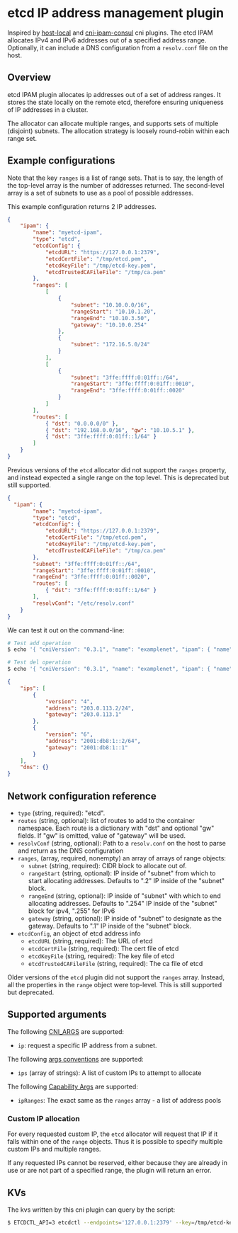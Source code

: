 # etcd IP address management plugin

Inspired by [host-local](https://github.com/containernetworking/plugins/tree/master/plugins/ipam/host-local) and [cni-ipam-consul](https://github.com/logingood/cni-ipam-consul) cni plugins. The etcd IPAM allocates IPv4 and IPv6 addresses out of a specified address range. Optionally,
it can include a DNS configuration from a `resolv.conf` file on the host.

## Overview

etcd IPAM plugin allocates ip addresses out of a set of address ranges.
It stores the state locally on the remote etcd, therefore ensuring uniqueness of IP addresses in a cluster.

The allocator can allocate multiple ranges, and supports sets of multiple (disjoint) 
subnets. The allocation strategy is loosely round-robin within each range set.

## Example configurations

Note that the key `ranges` is a list of range sets. That is to say, the length 
of the top-level array is the number of addresses returned. The second-level 
array is a set of subnets to use as a pool of possible addresses.

This example configuration returns 2 IP addresses.

```json
{
	"ipam": {
		"name": "myetcd-ipam",
		"type": "etcd",
		"etcdConfig": {
			"etcdURL": "https://127.0.0.1:2379",
			"etcdCertFile": "/tmp/etcd.pem",
			"etcdKeyFile": "/tmp/etcd-key.pem",
			"etcdTrustedCAFileFile": "/tmp/ca.pem"
		},
		"ranges": [
			[
				{
					"subnet": "10.10.0.0/16",
					"rangeStart": "10.10.1.20",
					"rangeEnd": "10.10.3.50",
					"gateway": "10.10.0.254"
				},
				{
					"subnet": "172.16.5.0/24"
				}
			],
			[
				{
					"subnet": "3ffe:ffff:0:01ff::/64",
					"rangeStart": "3ffe:ffff:0:01ff::0010",
					"rangeEnd": "3ffe:ffff:0:01ff::0020"
				}
			]
		],
		"routes": [
			{ "dst": "0.0.0.0/0" },
			{ "dst": "192.168.0.0/16", "gw": "10.10.5.1" },
			{ "dst": "3ffe:ffff:0:01ff::1/64" }
		]
	}
}
```

Previous versions of the `etcd` allocator did not support the `ranges`
property, and instead expected a single range on the top level. This is
deprecated but still supported.
```json
{
  "ipam": {
		"name": "myetcd-ipam",
		"type": "etcd",
		"etcdConfig": {
			"etcdURL": "https://127.0.0.1:2379",
			"etcdCertFile": "/tmp/etcd.pem",
			"etcdKeyFile": "/tmp/etcd-key.pem",
			"etcdTrustedCAFileFile": "/tmp/ca.pem"
		},
		"subnet": "3ffe:ffff:0:01ff::/64",
		"rangeStart": "3ffe:ffff:0:01ff::0010",
		"rangeEnd": "3ffe:ffff:0:01ff::0020",
		"routes": [
			{ "dst": "3ffe:ffff:0:01ff::1/64" }
		],
		"resolvConf": "/etc/resolv.conf"
	}
}
```

We can test it out on the command-line:

```bash
# Test add operation
$ echo '{ "cniVersion": "0.3.1", "name": "examplenet", "ipam": { "name": "myetcd-ipam", "type": "etcd", "etcdConfig": { "etcdURL": "https://127.0.0.1:2379", "etcdCertFile": "etcdKeyFile": "/tmp/etcd-key.pem", "etcdTrustedCAFileFile": "/tmp/ca.pem" }, "ranges": [ [{"subnet": "203.0.113.0/24"}], [{"subnet": "2001:db8:1::/64"}]] } }' | CNI_COMMAND=ADD CNI_CONTAINERID=example CNI_NETNS=/dev/null CNI_IFNAME=dummy0 CNI_PATH=. ./etcd

# Test del operation 
$ echo '{ "cniVersion": "0.3.1", "name": "examplenet", "ipam": { "name": "myetcd-ipam", "type": "etcd", "etcdConfig": { "etcdURL": "https://127.0.0.1:2379", "etcdCertFile": "etcdKeyFile": "/tmp/etcd-key.pem", "etcdTrustedCAFileFile": "/tmp/ca.pem" }, "ranges": [ [{"subnet": "203.0.113.0/24"}], [{"subnet": "2001:db8:1::/64"}]] } }' | CNI_COMMAND=DEL CNI_CONTAINERID=example CNI_NETNS=/dev/null CNI_IFNAME=dummy0 CNI_PATH=. ./etcd

```

```json
{
    "ips": [
        {
            "version": "4",
            "address": "203.0.113.2/24",
            "gateway": "203.0.113.1"
        },
        {
            "version": "6",
            "address": "2001:db8:1::2/64",
            "gateway": "2001:db8:1::1"
        }
    ],
    "dns": {}
}
```

## Network configuration reference

* `type` (string, required): "etcd".
* `routes` (string, optional): list of routes to add to the container namespace. Each route is a dictionary with "dst" and optional "gw" fields. If "gw" is omitted, value of "gateway" will be used.
* `resolvConf` (string, optional): Path to a `resolv.conf` on the host to parse and return as the DNS configuration
* `ranges`, (array, required, nonempty) an array of arrays of range objects:
	* `subnet` (string, required): CIDR block to allocate out of.
	* `rangeStart` (string, optional): IP inside of "subnet" from which to start allocating addresses. Defaults to ".2" IP inside of the "subnet" block.
	* `rangeEnd` (string, optional): IP inside of "subnet" with which to end allocating addresses. Defaults to ".254" IP inside of the "subnet" block for ipv4, ".255" for IPv6
	* `gateway` (string, optional): IP inside of "subnet" to designate as the gateway. Defaults to ".1" IP inside of the "subnet" block.
* `etcdConfig`, an object of etcd address info
  * `etcdURL` (string, required): The URL of etcd
  * `etcdCertFile` (string, required): The cert file of etcd
  * `etcdKeyFile` (string, required): The key file of etcd
  * `etcdTrustedCAFileFile` (string, required): The ca file of etcd

Older versions of the `etcd` plugin did not support the `ranges` array. Instead,
all the properties in  the `range` object were top-level. This is still supported but deprecated.

## Supported arguments
The following [CNI_ARGS](https://github.com/containernetworking/cni/blob/master/SPEC.md#parameters) are supported:

* `ip`: request a specific IP address from a subnet.

The following [args conventions](https://github.com/containernetworking/cni/blob/master/CONVENTIONS.md) are supported:

* `ips` (array of strings): A list of custom IPs to attempt to allocate

The following [Capability Args](https://github.com/containernetworking/cni/blob/master/CONVENTIONS.md) are supported:

* `ipRanges`: The exact same as the `ranges` array - a list of address pools

### Custom IP allocation
For every requested custom IP, the `etcd` allocator will request that IP
if it falls within one of the `range` objects. Thus it is possible to specify
multiple custom IPs and multiple ranges.

If any requested IPs cannot be reserved, either because they are already in use
or are not part of a specified range, the plugin will return an error.


## KVs

The kvs written by this cni plugin can query by the script:

```bash
$ ETCDCTL_API=3 etcdctl --endpoints='127.0.0.1:2379' --key=/tmp/etcd-key.pem --cert=/tmp/etcd.pem --cacert=/tmp/ca.pem get --prefix '/etcd-cni/networks/'
``` 

